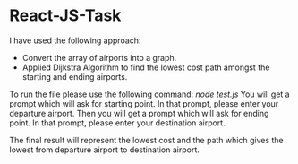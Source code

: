 # React-JS-Task

I have used the following approach:
 - Convert the array of airports into a graph.
 - Applied Dijkstra Algorithm to find the lowest cost path amongst the starting and ending airports.
 
 To run the file please use the following command:
 *node test.js*
 You will get a prompt which will ask for starting point. In that prompt, please enter your departure airport.
 Then you will get a prompt which will ask for ending point. In that prompt, please enter your destination airport.
 
 The final result will represent the lowest cost and the path which gives the lowest from departure airport to destination airport.
